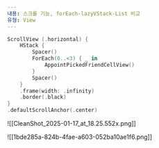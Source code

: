 ```yaml
---
내용: 스크롤 기능, forEach-lazyVStack-List 비교
유형: View
---
```

```Swift
ScrollView (.horizontal) {
    HStack {
        Spacer()
        ForEach(0..<3) { _ in
            AppointPickedFriendCellView()
        }
        Spacer()
    }
    .frame(width: .infinity)
    .border(.black)
}
.defaultScrollAnchor(.center)
```

![[CleanShot_2025-01-17_at_18.25.552x.png]]

  

![[1bde285a-824b-4fae-a603-052ba10ae1f6.png]]